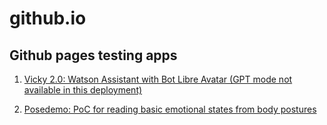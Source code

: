 # github.io

## Github pages testing apps

1. [Vicky 2.0: Watson Assistant with Bot Libre Avatar (GPT mode not available in this deployment)](https://ensocoding.github.io/github.io/voicebot/)

2. [Posedemo: PoC for reading basic emotional states from body postures](https://ensocoding.github.io/github.io/posedemo/)
